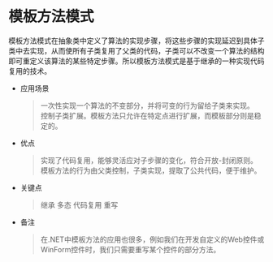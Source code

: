 # 模板方法模式
模板方法模式在抽象类中定义了算法的实现步骤，将这些步骤的实现延迟到具体子类中去实现，从而使所有子类复用了父类的代码，子类可以不改变一个算法的结构即可重定义该算法的某些特定步骤。所以模板方法模式是基于继承的一种实现代码复用的技术。  

* 应用场景
  > 一次性实现一个算法的不变部分，并将可变的行为留给子类来实现。  
  > 控制子类扩展。模板方法只允许在特定点进行扩展，而模板部分则是稳定的。

* 优点
  > 实现了代码复用，能够灵活应对子步骤的变化，符合开放-封闭原则。  
  > 模板方法的行为由父类控制，子类实现，提取了公共代码，便于维护。

* 关键点
  > 继承 多态 代码复用 重写

* 备注
  > 在.NET中模板方法的应用也很多，例如我们在开发自定义的Web控件或WinForm控件时，我们只需要重写某个控件的部分方法。